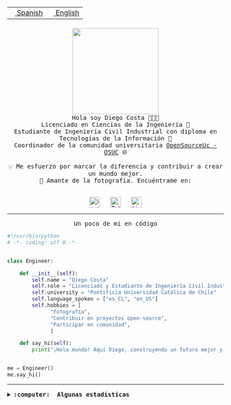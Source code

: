<table border="0"  align="right">
 <tr><td><a href="README.md"><img src="https://upload.wikimedia.org/wikipedia/commons/thumb/8/89/Bandera_de_Espa%C3%B1a.svg/1200px-Bandera_de_Espa%C3%B1a.svg.png" height="10"> Spanish</a></td>
 <td><a href="README.en.md"><img src="https://upload.wikimedia.org/wikipedia/commons/a/a4/Flag_of_the_United_States.svg" height="10"> English</a></td></tr>
</table><br><br><br>

<p align="center">
  <img src="https://github.com/diegocostares/diegocostares/blob/main/Images/aaa2.gif?raw=true" height="200px" weight="200px">
  <br><samp>
    Hola soy Diego Costa 👨🏻‍💻<br>
    Licenciado en Ciencias de la Ingeniería 🤖<br>
    Estudiante de Ingeniería Civil Industrial con diploma en Tecnologías de la Información 🧠<br>
    Coordinador de la comunidad universitaria <a href="https://github.com/open-source-uc">OpenSourceUc - OSUC</a> 🌐<br>
  <br>
    💡 Me esfuerzo por marcar la diferencia y contribuir a crear un mundo mejor.<br>
    📸 Amante de la fotografía. Encuéntrame en: <br>
  <br></samp>
</p>

<p align="center">
   <a href="https://instagram.com/diegocosta_no" target="blank">
      <img align="center" src="https://cdn.jsdelivr.net/npm/simple-icons@3.0.1/icons/instagram.svg" alt="instagram" height="25px" width="25px" />
      &#8203;
   </a>
   &nbsp; &nbsp; &nbsp;
   <a href="https://t.me/diegocosta_no" target="blank">
      <img align="center" alt="Telegram" width="25px" src="https://icons-for-free.com/iconfiles/png/512/Telegram-1324888767380505522.png" />
      &#8203;
   </a>
   &nbsp; &nbsp; &nbsp;
   <a href="https://www.linkedin.com/in/diegocostar/" target="blank">
      <img align="center" alt="LinkedIn" width="25px" src="https://img.icons8.com/metro/452/linkedin.png" />
      &#8203;
   </a>
</p>

---

<p align="center"><front size="25"><samp>Un poco de mi en código</samp></front></p>

```python
#!/usr/bin/python
# -*- coding: utf-8 -*-


class Engineer:

    def __init__(self):
        self.name = "Diego Costa"
        self.role = "Licenciado y Estudiante de Ingeniería Civil Industrial"
        self.university = "Pontificia Universidad Católica de Chile"
        self.language_spoken = ["es_CL", "en_US"]
        self.hobbies = [
              "Fotografía",
              "Contribuir en proyectos open-source",
              "Participar en comunidad",
              ]

    def say_hi(self):
        print("¡Hola mundo! Aquí Diego, construyendo un futuro mejor y cambiando el mundo.")


me = Engineer()
me.say_hi()
```

---

<details>
  <summary><b><samp>:computer: &nbsp;Algunas estadísticas</samp></b></summary>
  <br/></p>

<!--START_SECTION:waka-->
![Code Time](http://img.shields.io/badge/Code%20Time-1%2C635%20hrs%2047%20mins-blue)

📅 **Soy más productivo los Miércoles** 

```text
Lunes                    5556 commits        ██░░░░░░░░░░░░░░░░░░░░░░░   08.04 % 
Martes                   2105 commits        █░░░░░░░░░░░░░░░░░░░░░░░░   03.05 % 
Miércoles                21212 commits       ████████░░░░░░░░░░░░░░░░░   30.69 % 
Jueves                   18125 commits       ███████░░░░░░░░░░░░░░░░░░   26.23 % 
Viernes                  18983 commits       ███████░░░░░░░░░░░░░░░░░░   27.47 % 
Sábado                   2611 commits        █░░░░░░░░░░░░░░░░░░░░░░░░   03.78 % 
Domingo                  521 commits         ░░░░░░░░░░░░░░░░░░░░░░░░░   00.75 % 
```


📊 **Esta semana me dediqué a** 

```text
🐱‍💻 Proyectos: 
buk-webapp               4 hrs 19 mins       ████████████████████░░░░░   79.95 % 
extension-ollama         59 mins             █████░░░░░░░░░░░░░░░░░░░░   18.44 % 
Unknown Project          5 mins              ░░░░░░░░░░░░░░░░░░░░░░░░░   01.60 % 
```


 Last Updated on 26/05/2024 20:08:50 UTC
<!--END_SECTION:waka-->

<p align="center"> <img src="https://github-readme-stats.vercel.app/api?username=diegocostares&show_icons=true&theme=ayu-mirage" alt="abhisheknaiidu" /></p>

</details>
